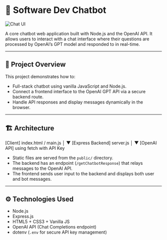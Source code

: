 # 💬 Software Dev Chatbot

![Chat UI](./screenshots/1_MAIN.png)

A core chatbot web application built with Node.js and the OpenAI API. It allows users to interact with a chat interface where their questions are processed by OpenAI’s GPT model and responded to in real-time.

---

## 🧠 Project Overview

This project demonstrates how to:

- Full-stack chatbot using vanilla JavaScript and Node.js.
- Connect a frontend interface to the OpenAI GPT API via a secure backend route.
- Handle API responses and display messages dynamically in the browser.

---

## 🏗️ Architecture
[Client] index.html / main.js
│
▼
[Express Backend] server.js
│
▼
[OpenAI API] using fetch with API Key


- Static files are served from the `public/` directory.
- The backend has an endpoint (`/getChatbotResponse`) that relays messages to the OpenAI API.
- The frontend sends user input to the backend and displays both user and bot messages.

---

## ⚙️ Technologies Used

- Node.js
- Express.js
- HTML5 + CSS3 + Vanilla JS
- OpenAI API (Chat Completions endpoint)
- dotenv (`.env` for secure API key management)
